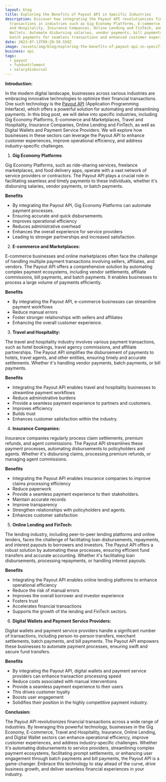 ```yaml
---
layout: blog
title: Exploring the Benefits of Payout API in Specific Industries
description: Discover how integrating the Payout API revolutionizes financial
  transactions in industries such as Gig Economy Platforms, E-commerce, Travel
  and Hospitality, Insurance Companies, Online Lending and FinTech, and Digital
  Wallets. Automate disbursing salaries, vendor payments, bill payments, and
  batch payments for seamless transactions and enhanced customer experiences.
date: 2023-07-13T09:29:59.556Z
image: /assets/img/blog/exploring-the-benefits-of-payout-api-in-specific-industries-2-.png
business: api
tags:
  - payout
  - fundsettlement
  - salarydisbursal
---
```

<!--StartFragment-->

**Introduction:**

In the modern digital landscape, businesses across various industries are embracing innovative technologies to optimize their financial transactions. One such technology is the [Payout API](https://eko.in/developers/eps/fund-settlement-api) (Application Programming Interface), which offers a powerful solution for automating and streamlining payments. In this blog post, we will delve into specific industries, including Gig Economy Platforms, E-commerce and Marketplaces, Travel and Hospitality, Insurance Companies, Online Lending and FinTech, as well as Digital Wallets and Payment Service Providers. We will explore how businesses in these sectors can leverage the Payout API to enhance customer experiences, improve operational efficiency, and address industry-specific challenges.

1. **Gig Economy Platforms**

Gig Economy Platforms, such as ride-sharing services, freelance marketplaces, and food delivery apps, operate with a vast network of service providers or contractors. The Payout API plays a crucial role in facilitating seamless and timely payments to these individuals, whether it's disbursing salaries, vendor payments, or batch payments. 

**Benefits**

* By integrating the Payout API, Gig Economy Platforms can automate payment processes.
* Ensuring accurate and quick disbursements.
* Improves operational efficiency
* Reduces administrative overhead
* Enhances the overall experience for service providers
* Leading to stronger partnerships and increased satisfaction.



2. **E-commerce and Marketplaces:**

E-commerce businesses and online marketplaces often face the challenge of handling multiple payment transactions involving sellers, affiliates, and vendors. The Payout API offers a comprehensive solution by automating complex payment ecosystems, including vendor settlements, affiliate commissions, bill payments, and batch payments. It enables businesses to process a large volume of payments efficiently.

**Benefits**

* By integrating the Payout API, e-commerce businesses can streamline payment workflows
* Reduce manual errors
* Foster stronger relationships with sellers and affiliates
* Enhancing the overall customer experience.

3. **Travel and Hospitality:**

The travel and hospitality industry involves various payment transactions, such as hotel bookings, travel agency commissions, and affiliate partnerships. The Payout API simplifies the disbursement of payments to hotels, travel agents, and other entities, ensuring timely and accurate settlements. Whether it's handling vendor payments, batch payments, or bill payments.

**Benefits**

* Integrating the Payout API enables travel and hospitality businesses to streamline payment workflows
* Reduce administrative burdens
* Provide a seamless payment experience to partners and customers.
* Improves efficiency
* Builds trust
* Enhances customer satisfaction within the industry.

4. **Insurance Companies:**

Insurance companies regularly process claim settlements, premium refunds, and agent commissions. The Payout API streamlines these payment processes, automating disbursements to policyholders and agents. Whether it's disbursing claims, processing premium refunds, or managing agent commissions.

**Benefits**

* Integrating the Payout API enables insurance companies to improve claims processing efficiency
* Reduce paperwork
* Provide a seamless payment experience to their stakeholders.
* Maintain accurate records
* Improve transparency 
* Strengthen relationships with policyholders and agents.
* Enhances customer satisfaction

5. **Online Lending and FinTech:**

The lending industry, including peer-to-peer lending platforms and online lenders, faces the challenge of facilitating loan disbursements, repayments, and interest payouts to borrowers and investors. The Payout API offers a robust solution by automating these processes, ensuring efficient fund transfers and accurate accounting. Whether it's facilitating loan disbursements, processing repayments, or handling interest payouts.

**Benefits**

* Integrating the Payout API enables online lending platforms to enhance operational efficiency
* Reduce the risk of manual errors
* Improves the overall borrower and investor experience
* Fosters trust
* Accelerates financial transactions
* Supports the growth of the lending and FinTech sectors.

6. **Digital Wallets and Payment Service Providers:**

Digital wallets and payment service providers handle a significant number of transactions, including person-to-person transfers, merchant settlements, batch payments, and bill payments. The Payout API empowers these businesses to automate payment processes, ensuring swift and secure fund transfers. 

**Benefits**

* By integrating the Payout API, digital wallets and payment service providers can enhance transaction processing speed
* Reduce costs associated with manual interventions
* Provide a seamless payment experience to their users
* This drives customer loyalty
* Boosts user engagement
* Solidifies their position in the highly competitive payment industry.

**Conclusion:**

The Payout API revolutionizes financial transactions across a wide range of industries. By leveraging this powerful technology, businesses in the Gig Economy, E-commerce, Travel and Hospitality, Insurance, Online Lending, and Digital Wallet sectors can enhance operational efficiency, improve customer experiences, and address industry-specific challenges. Whether it's automating disbursements to service providers, streamlining complex payment ecosystems, facilitating prompt settlements, or enhancing user engagement through batch payments and bill payments, the Payout API is a game-changer. Embrace this technology to stay ahead of the curve, drive business growth, and deliver seamless financial experiences in your industry.

<!--EndFragment-->